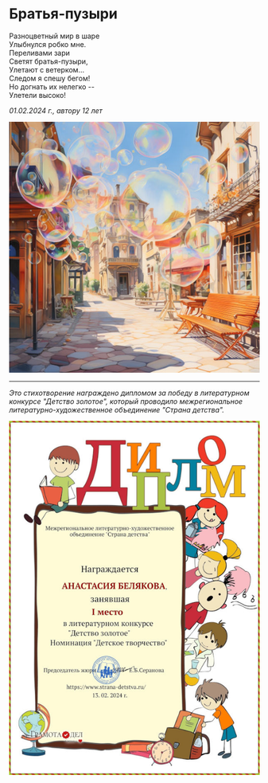 # Братья-пузыри

Разноцветный мир в шаре  
Улыбнулся робко мне.  
Переливами зари  
Светят братья-пузыри,  
Улетают с ветерком...  
Следом я спешу бегом!  
Но догнать их нелегко --  
Улетели высоко!

*01.02.2024 г., автору 12 лет*

![Мыльные пузыри](../images/bubbles.jpg)

***

*Это стихотворение награждено дипломом за победу в литературном конкурсе "Детство золотое", который проводило межрегиональное литературно-художественное объединение "Страна детства".*

![Диплом "Детство золотое"](../images/achievements/diplom-detstvo.jpg)
